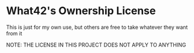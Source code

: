 # What42's Ownership License

This is just for my own use, but others are free to take whatever they want from it

NOTE: THE LICENSE IN THIS PROJECT DOES NOT APPLY TO ANYTHING
